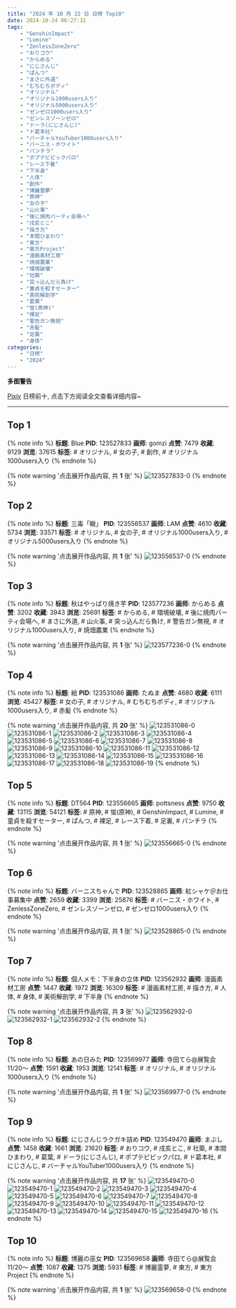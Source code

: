```yaml
---
title: "2024 年 10 月 22 日 日榜 Top10"
date: 2024-10-24 06:27:31
tags:
    - "GenshinImpact"
    - "Lumine"
    - "ZenlessZoneZero"
    - "おりコウ"
    - "からめる"
    - "にじさんじ"
    - "ぱんつ"
    - "まさに外道"
    - "むちむちボディ"
    - "オリジナル"
    - "オリジナル1000users入り"
    - "オリジナル5000users入り"
    - "ゼンゼロ1000users入り"
    - "ゼンレスゾーンゼロ"
    - "ドーラ(にじさんじ)"
    - "ド葛本社"
    - "バーチャルYouTuber1000users入り"
    - "バーニス・ホワイト"
    - "パンチラ"
    - "ポプテピピックパロ"
    - "レース下着"
    - "下半身"
    - "人体"
    - "創作"
    - "博麗霊夢"
    - "原神"
    - "女の子"
    - "山火事"
    - "後に焼肉パーティ会場へ"
    - "戌亥とこ"
    - "描き方"
    - "本間ひまわり"
    - "東方"
    - "東方Project"
    - "漫画素材工房"
    - "焼畑農業"
    - "環境破壊"
    - "社築"
    - "突っ込んだら負け"
    - "童貞を殺すセーター"
    - "美術解剖学"
    - "葛葉"
    - "蛍(原神)"
    - "裸足"
    - "警告ガン無視"
    - "赤髪"
    - "足裏"
    - "身体"
categories:
    - "日榜"
    - "2024"
---
```


<i class="fa fa-triangle-exclamation"></i>**多图警告**<i class="fa fa-triangle-exclamation"></i>

[Pixiv](https://www.pixiv.net/) 日榜前十, 点击下方阅读全文查看详细内容~

<!-- more -->

---

## Top 1

{% note info %}
**标题**: Blue
**PID**: 123527833 **画师**: gomzi
**点赞**: 7479 **收藏**: 9129 **浏览**: 37615
**标签**: # オリジナル, # 女の子, # 創作, # オリジナル1000users入り
{% endnote %}

{% note warning '点击展开作品内容, 共 **1** 张' %}
![123527833-0](https://i.pixiv.re/img-original/img/2024/10/21/00/01/17/123527833_p0.jpg)
{% endnote %}

## Top 2

{% note info %}
**标题**: 三毒「瞋」
**PID**: 123556537 **画师**: LAM
**点赞**: 4610 **收藏**: 5734 **浏览**: 33571
**标签**: # オリジナル, # 女の子, # オリジナル1000users入り, # オリジナル5000users入り
{% endnote %}

{% note warning '点击展开作品内容, 共 **1** 张' %}
![123556537-0](https://i.pixiv.re/img-original/img/2024/10/22/00/00/11/123556537_p0.png)
{% endnote %}

## Top 3

{% note info %}
**标题**: 秋はやっぱり焼き芋
**PID**: 123577236 **画师**: からめる
**点赞**: 3202 **收藏**: 3943 **浏览**: 25691
**标签**: # からめる, # 環境破壊, # 後に焼肉パーティ会場へ, # まさに外道, # 山火事, # 突っ込んだら負け, # 警告ガン無視, # オリジナル1000users入り, # 焼畑農業
{% endnote %}

{% note warning '点击展开作品内容, 共 **1** 张' %}
![123577236-0](https://i.pixiv.re/img-original/img/2024/10/22/20/05/02/123577236_p0.jpg)
{% endnote %}

## Top 4

{% note info %}
**标题**: 絵
**PID**: 123531086 **画师**: たぬま
**点赞**: 4680 **收藏**: 6111 **浏览**: 45427
**标签**: # 女の子, # オリジナル, # むちむちボディ, # オリジナル1000users入り, # 赤髪
{% endnote %}

{% note warning '点击展开作品内容, 共 **20** 张' %}
![123531086-0](https://i.pixiv.re/img-original/img/2024/10/21/01/32/06/123531086_p0.jpg)
![123531086-1](https://i.pixiv.re/img-original/img/2024/10/21/01/32/06/123531086_p1.jpg)
![123531086-2](https://i.pixiv.re/img-original/img/2024/10/21/01/32/06/123531086_p2.jpg)
![123531086-3](https://i.pixiv.re/img-original/img/2024/10/21/01/32/06/123531086_p3.jpg)
![123531086-4](https://i.pixiv.re/img-original/img/2024/10/21/01/32/06/123531086_p4.jpg)
![123531086-5](https://i.pixiv.re/img-original/img/2024/10/21/01/32/06/123531086_p5.jpg)
![123531086-6](https://i.pixiv.re/img-original/img/2024/10/21/01/32/06/123531086_p6.jpg)
![123531086-7](https://i.pixiv.re/img-original/img/2024/10/21/01/32/06/123531086_p7.jpg)
![123531086-8](https://i.pixiv.re/img-original/img/2024/10/21/01/32/06/123531086_p8.jpg)
![123531086-9](https://i.pixiv.re/img-original/img/2024/10/21/01/32/06/123531086_p9.jpg)
![123531086-10](https://i.pixiv.re/img-original/img/2024/10/21/01/32/06/123531086_p10.jpg)
![123531086-11](https://i.pixiv.re/img-original/img/2024/10/21/01/32/06/123531086_p11.jpg)
![123531086-12](https://i.pixiv.re/img-original/img/2024/10/21/01/32/06/123531086_p12.jpg)
![123531086-13](https://i.pixiv.re/img-original/img/2024/10/21/01/32/06/123531086_p13.jpg)
![123531086-14](https://i.pixiv.re/img-original/img/2024/10/21/01/32/06/123531086_p14.jpg)
![123531086-15](https://i.pixiv.re/img-original/img/2024/10/21/01/32/06/123531086_p15.jpg)
![123531086-16](https://i.pixiv.re/img-original/img/2024/10/21/01/32/06/123531086_p16.jpg)
![123531086-17](https://i.pixiv.re/img-original/img/2024/10/21/01/32/06/123531086_p17.jpg)
![123531086-18](https://i.pixiv.re/img-original/img/2024/10/21/01/32/06/123531086_p18.jpg)
![123531086-19](https://i.pixiv.re/img-original/img/2024/10/21/01/32/06/123531086_p19.jpg)
{% endnote %}

## Top 5

{% note info %}
**标题**: DT564
**PID**: 123556665 **画师**: pottsness
**点赞**: 9750 **收藏**: 13115 **浏览**: 54121
**标签**: # 原神, # 蛍(原神), # GenshinImpact, # Lumine, # 童貞を殺すセーター, # ぱんつ, # 裸足, # レース下着, # 足裏, # パンチラ
{% endnote %}

{% note warning '点击展开作品内容, 共 **1** 张' %}
![123556665-0](https://i.pixiv.re/img-original/img/2024/10/22/00/00/45/123556665_p0.jpg)
{% endnote %}

## Top 6

{% note info %}
**标题**: バーニスちゃんで
**PID**: 123528865 **画师**: 紅シャケ＠お仕事募集中
**点赞**: 2659 **收藏**: 3399 **浏览**: 25876
**标签**: # バーニス・ホワイト, # ZenlessZoneZero, # ゼンレスゾーンゼロ, # ゼンゼロ1000users入り
{% endnote %}

{% note warning '点击展开作品内容, 共 **1** 张' %}
![123528865-0](https://i.pixiv.re/img-original/img/2024/10/21/00/21/18/123528865_p0.jpg)
{% endnote %}

## Top 7

{% note info %}
**标题**: 個人メモ：下半身の立体
**PID**: 123562932 **画师**: 漫画素材工房
**点赞**: 1447 **收藏**: 1972 **浏览**: 16309
**标签**: # 漫画素材工房, # 描き方, # 人体, # 身体, # 美術解剖学, # 下半身
{% endnote %}

{% note warning '点击展开作品内容, 共 **3** 张' %}
![123562932-0](https://i.pixiv.re/img-original/img/2024/10/22/06/00/06/123562932_p0.jpg)
![123562932-1](https://i.pixiv.re/img-original/img/2024/10/22/06/00/06/123562932_p1.jpg)
![123562932-2](https://i.pixiv.re/img-original/img/2024/10/22/06/00/06/123562932_p2.jpg)
{% endnote %}

## Top 8

{% note info %}
**标题**: あの日みた
**PID**: 123569977 **画师**: 寺田てら@展覧会11/20〜
**点赞**: 1591 **收藏**: 1953 **浏览**: 12141
**标签**: # オリジナル, # オリジナル1000users入り
{% endnote %}

{% note warning '点击展开作品内容, 共 **1** 张' %}
![123569977-0](https://i.pixiv.re/img-original/img/2024/10/22/14/22/38/123569977_p0.jpg)
{% endnote %}

## Top 9

{% note info %}
**标题**: にじさんじラクガキ詰め
**PID**: 123549470 **画师**: まぶし
**点赞**: 1458 **收藏**: 1661 **浏览**: 21620
**标签**: # おりコウ, # 戌亥とこ, # 社築, # 本間ひまわり, # 葛葉, # ドーラ(にじさんじ), # ポプテピピックパロ, # ド葛本社, # にじさんじ, # バーチャルYouTuber1000users入り
{% endnote %}

{% note warning '点击展开作品内容, 共 **17** 张' %}
![123549470-0](https://i.pixiv.re/img-original/img/2024/10/21/20/32/00/123549470_p0.jpg)
![123549470-1](https://i.pixiv.re/img-original/img/2024/10/21/20/32/00/123549470_p1.jpg)
![123549470-2](https://i.pixiv.re/img-original/img/2024/10/21/20/32/00/123549470_p2.jpg)
![123549470-3](https://i.pixiv.re/img-original/img/2024/10/21/20/32/00/123549470_p3.jpg)
![123549470-4](https://i.pixiv.re/img-original/img/2024/10/21/20/32/00/123549470_p4.jpg)
![123549470-5](https://i.pixiv.re/img-original/img/2024/10/21/20/32/00/123549470_p5.jpg)
![123549470-6](https://i.pixiv.re/img-original/img/2024/10/21/20/32/00/123549470_p6.jpg)
![123549470-7](https://i.pixiv.re/img-original/img/2024/10/21/20/32/00/123549470_p7.jpg)
![123549470-8](https://i.pixiv.re/img-original/img/2024/10/21/20/32/00/123549470_p8.jpg)
![123549470-9](https://i.pixiv.re/img-original/img/2024/10/21/20/32/00/123549470_p9.jpg)
![123549470-10](https://i.pixiv.re/img-original/img/2024/10/21/20/32/00/123549470_p10.jpg)
![123549470-11](https://i.pixiv.re/img-original/img/2024/10/21/20/32/00/123549470_p11.jpg)
![123549470-12](https://i.pixiv.re/img-original/img/2024/10/21/20/32/00/123549470_p12.jpg)
![123549470-13](https://i.pixiv.re/img-original/img/2024/10/21/20/32/00/123549470_p13.jpg)
![123549470-14](https://i.pixiv.re/img-original/img/2024/10/21/20/32/00/123549470_p14.jpg)
![123549470-15](https://i.pixiv.re/img-original/img/2024/10/21/20/32/00/123549470_p15.jpg)
![123549470-16](https://i.pixiv.re/img-original/img/2024/10/21/20/32/00/123549470_p16.jpg)
{% endnote %}

## Top 10

{% note info %}
**标题**: 博麗の巫女
**PID**: 123569658 **画师**: 寺田てら@展覧会11/20〜
**点赞**: 1087 **收藏**: 1375 **浏览**: 5931
**标签**: # 博麗霊夢, # 東方, # 東方Project
{% endnote %}

{% note warning '点击展开作品内容, 共 **1** 张' %}
![123569658-0](https://i.pixiv.re/img-original/img/2024/10/22/14/02/34/123569658_p0.jpg)
{% endnote %}
